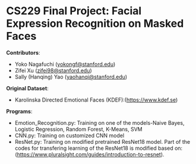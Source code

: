 # CS229 Final Project: Facial Expression Recognition on Masked Faces
**Contributors**:
- Yoko Nagafuchi (yokongf@stanford.edu)
- Zifei Xu (zifei98@stanford.edu)
- Sally (Hanqing) Yao (yaohanqi@stanford.edu)

**Original Dataset**:
- Karolinska Directed Emotional Faces (KDEF):(https://www.kdef.se)

**Programs**:
- Emotion_Recognition.py: Training on one of the models-Naive Bayes, Logistic Regression, Random Forest, K-Means, SVM
- CNN.py: Training on customized CNN model
- ResNet.py: Training on modified pretrained ResNet18 model. Part of the codes for transfering learning of the ResNet18 is modified based on: (https://www.pluralsight.com/guides/introduction-to-resnet).
